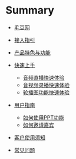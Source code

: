 # Summary

* [毛豆网](README.md)
<!-- * [开发者文档](docs/manual/开发者文档.md) -->
* [接入指引](docs/manual/guide.md)

<!-- * [网站用户手册](docs/manual/user-docs.md) -->

* [产品特色与功能](docs/quickstart/features.md)

* [快速上手]()
  * [音频直播快速体验](docs/quickstart/intro-live.md)
  * [音视频录播快速体验](docs/quickstart/intro-audio.md)
  * [轮播图功能快速体验](docs/quickstart/intro-carousel.md)

* [用户指南]()
  * [如何使用PPT功能](docs/manual/how-to-use-PPT.md)
  * [如何邀请嘉宾](docs/manual/how-to-invite.md)

* [客户使用须知](docs/custom/README.md)

* [常见问题](docs/faq/README.md)
